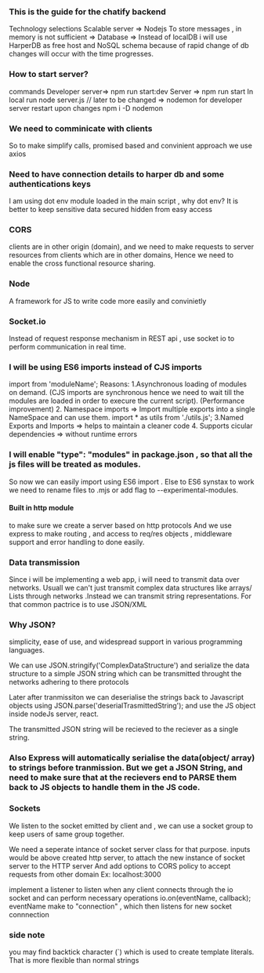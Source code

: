 ### This is the guide for the chatify backend

Technology selections
Scalable server => Nodejs
To store messages , in memory is not sufficient => Database => Instead of localDB i will use HarperDB as free host and NoSQL schema because of rapid change of db changes will occur with the time progresses.

### How to start server?
commands
Developer server=> npm run start:dev
Server => npm run start
In local run node server.js // later to be changed => nodemon for developer server restart upon changes npm i -D nodemon

### We need to comminicate with clients
So to make simplify calls, promised based and convinient approach we use axios

### Need to have connection details to harper db and some authentications keys
I am using dot env module loaded in the main script , 
why dot env?
It is better to keep sensitive data secured hidden from easy access 

### CORS
clients are in other origin (domain), and we need to make requests to server resources from clients which are in other domains, Hence we need to enable the cross functional resource sharing.

### Node
A framework for JS to write code more easily and convinietly

### Socket.io
Instead of request response mechanism in REST api , use socket io to perform communication in real time.


### I will be using ES6 imports instead of CJS imports
import <desiredName> from 'moduleName';
Reasons:
1.Asynchronous loading of modules on demand. (CJS imports are synchronous hence we need to wait till the modules are loaded in order to execure the current script). (Performance improvement)
2. Namespace imports => Import multiple exports into a single NameSpace and can use them.
import * as utils from './utils.js';
3.Named Exports and Imports => helps to maintain a cleaner code 
4. Supports cicular dependencies => without runtime errors

### I will enable "type": "modules" in package.json , so that all the js files will be treated as modules.
So now we can easily import using ES6 import . 
Else to ES6 synstax to work we need to rename files to .mjs or add flag to --experimental-modules.

#### Built in http module
to make sure we create a server based on http protocols
And we use express to make routing , and access to req/res objects , middleware support and error handling to done easily.


### Data transmission
Since i will be implementing a web app, i will need to transmit data over networks.
Usuall we can't just transmit complex data structures like arrays/ Lists through networks .Instead we can transmit string representations.
For that common pactrice is to use JSON/XML

### Why JSON?
simplicity, ease of use, and widespread support in various programming languages.

We can use JSON.stringify('ComplexDataStructure') and serialize the data structure to a simple JSON string which can be transmitted throught the networks adhering to there protocols

Later after tranmissiton we can deserialise the strings back to Javascript objects using
JSON.parse('deserialTrasmittedString'); and use the JS object inside nodeJs server, react.

The transmitted JSON string will be recieved to the reciever as a single string.

### Also Express will automatically serialise the data(object/ array) to strings before tranmission. But we get a JSON String, and need to make sure that at the recievers end to PARSE them back to JS objects to handle them in the JS code.

### Sockets

We listen to the socket emitted by client and , we can use a socket group to keep users of same group together.

We need a seperate intance of socket server class for that purpose.
inputs would be above created http server, to attach the new instance of socket server to the HTTP server
And add options to CORS policy to accept requests from other domain Ex: localhost:3000

implement a listener to listen when any client connects through the io socket and can perform necessary operations
 io.on(eventName, callback);
 eventName make to "connection" , which then listens for new socket connnection


### side note
you may find backtick character (`) which is used to create template literals. That is more flexible than normal strings

